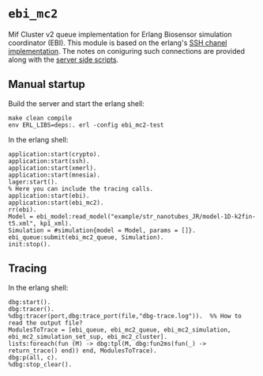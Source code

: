 # `ebi_mc2`

Mif Cluster v2 queue implementation for Erlang Biosensor simulation coordinator (EBI).
This module is based on the erlang's [SSH chanel implementation][1]. The notes on
coniguring such connections are provided along with the [server side scripts][2].


## Manual startup

Build the server and start the erlang shell:

    make clean compile
    env ERL_LIBS=deps:. erl -config ebi_mc2-test

In the erlang shell:

    application:start(crypto).
    application:start(ssh).
    application:start(xmerl).
    application:start(mnesia).
    lager:start().
    % Here you can include the tracing calls.
    application:start(ebi).
    application:start(ebi_mc2).
    rr(ebi).
    Model = ebi_model:read_model("example/str_nanotubes_JR/model-1D-k2fin-t5.xml", kp1_xml).
    Simulation = #simulation{model = Model, params = []}.
    ebi_queue:submit(ebi_mc2_queue, Simulation).
    init:stop().


## Tracing

In the erlang shell:

    dbg:start().
    dbg:tracer().
    %dbg:tracer(port,dbg:trace_port(file,"dbg-trace.log")).  %% How to read the output file?
    ModulesToTrace = [ebi_queue, ebi_mc2_queue, ebi_mc2_simulation, ebi_mc2_simulation_set_sup, ebi_mc2_cluster].
    lists:foreach(fun (M) -> dbg:tpl(M, dbg:fun2ms(fun(_) -> return_trace() end)) end, ModulesToTrace).
    dbg:p(all, c).
    %dbg:stop_clear().



[1]: http://binaries.erlang-solutions.com/R15A/lib/ssh-2.0.8./src/ssh_shell.erl (Erlang SSH Shell)
[2]: priv/cluster/README.md (EBI MC2 Cluster-side implementation description)
